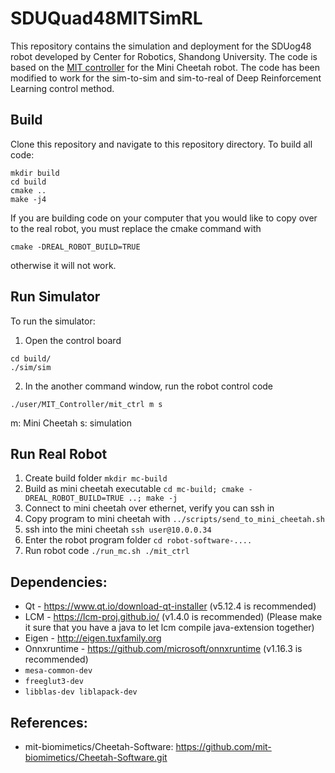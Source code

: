 # SDUQuad48MITSimRL
This repository contains the simulation and deployment for the SDUog48 robot developed by Center for Robotics, Shandong University. The code is based on the [MIT controller](https://github.com/mit-biomimetics/Cheetah-Software) for the Mini Cheetah robot. The code has been modified to work for the sim-to-sim and sim-to-real of Deep Reinforcement Learning control method.

## Build
Clone this repository and navigate to this repository directory. To build all code:
```
mkdir build
cd build
cmake ..
make -j4
```

If you are building code on your computer that you would like to copy over to the real robot, you must replace the cmake command with
```
cmake -DREAL_ROBOT_BUILD=TRUE
```
otherwise it will not work.  

## Run Simulator
To run the simulator:
1. Open the control board
```
cd build/
./sim/sim
```
2. In the another command window, run the robot control code
```
./user/MIT_Controller/mit_ctrl m s
```
m: Mini Cheetah s: simulation

## Run Real Robot
1. Create build folder `mkdir mc-build`
2. Build as mini cheetah executable `cd mc-build; cmake -DREAL_ROBOT_BUILD=TRUE ..; make -j`
3. Connect to mini cheetah over ethernet, verify you can ssh in
4. Copy program to mini cheetah with `../scripts/send_to_mini_cheetah.sh`
5. ssh into the mini cheetah `ssh user@10.0.0.34`
6. Enter the robot program folder `cd robot-software-....`
7. Run robot code `./run_mc.sh ./mit_ctrl` 


## Dependencies:
- Qt - https://www.qt.io/download-qt-installer (v5.12.4 is recommended)
- LCM - https://lcm-proj.github.io/ (v1.4.0 is recommended) (Please make it sure that you have a java to let lcm compile java-extension together) 
- Eigen - http://eigen.tuxfamily.org
- Onnxruntime - https://github.com/microsoft/onnxruntime (v1.16.3 is recommended)
- `mesa-common-dev`
- `freeglut3-dev`
- `libblas-dev liblapack-dev`

## References:
- mit-biomimetics/Cheetah-Software: https://github.com/mit-biomimetics/Cheetah-Software.git